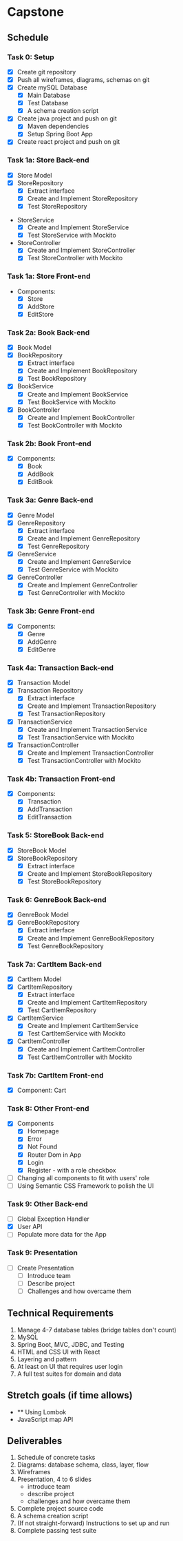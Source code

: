 # Capstone

## Schedule
### Task 0: Setup
- [x] Create git repository
- [x] Push all wireframes, diagrams, schemas on git
- [x] Create mySQL Database
  - [x] Main Database
  - [x] Test Database
  - [x] A schema creation script
- [x] Create java project and push on git
  - [x] Maven dependencies
  - [x] Setup Spring Boot App
- [x] Create react project and push on git

### Task 1a: Store Back-end
- [x] Store Model
- [x] StoreRepository
   - [x] Extract interface
   - [x] Create and Implement StoreRepository
   - [x] Test StoreRepository
- StoreService
   - [x] Create and Implement StoreService
   - [x] Test StoreService with Mockito
- StoreController
   - [x] Create and Implement StoreController
   - [x] Test StoreController with Mockito

### Task 1a: Store Front-end
- Components:
   - [x] Store
   - [x] AddStore
   - [x] EditStore

### Task 2a: Book Back-end
- [x] Book Model
- [x] BookRepository
   - [x] Extract interface
   - [x] Create and Implement BookRepository
   - [x] Test BookRepository
- [x] BookService
   - [x] Create and Implement BookService
   - [x] Test BookService with Mockito
- [x] BookController
   - [x] Create and Implement BookController
   - [x] Test BookController with Mockito

### Task 2b: Book Front-end
- [x] Components:
   - [x] Book
   - [x] AddBook
   - [x] EditBook

### Task 3a: Genre Back-end
- [x] Genre Model
- [x] GenreRepository
   - [x] Extract interface
   - [x] Create and Implement GenreRepository
   - [x] Test GenreRepository
- [x] GenreService
   - [x] Create and Implement GenreService
   - [x] Test GenreService with Mockito
- [x] GenreController
   - [x] Create and Implement GenreController
   - [x] Test GenreController with Mockito

### Task 3b: Genre Front-end
- [x] Components:
   - [x] Genre
   - [x] AddGenre
   - [x] EditGenre

### Task 4a: Transaction Back-end
- [x] Transaction  Model
- [x] Transaction Repository
   - [x] Extract interface
   - [x] Create and Implement TransactionRepository
   - [x] Test TransactionRepository
- [x] TransactionService
   - [x] Create and Implement TransactionService
   - [x] Test TransactionService with Mockito
- [x] TransactionController
   - [x] Create and Implement TransactionController
   - [x] Test TransactionController with Mockito

### Task 4b: Transaction Front-end
- [x] Components:
   - [x] Transaction
   - [x] AddTransaction
   - [x] EditTransaction

### Task 5: StoreBook Back-end
- [x] StoreBook Model
- [x] StoreBookRepository
   - [x] Extract interface
   - [x] Create and Implement StoreBookRepository
   - [x] Test StoreBookRepository

### Task 6: GenreBook Back-end
- [x] GenreBook Model
- [x] GenreBookRepository
   - [x] Extract interface
   - [x] Create and Implement GenreBookRepository
   - [x] Test GenreBookRepository

### Task 7a: CartItem Back-end
- [x] CartItem Model
- [x] CartItemRepository
   - [x] Extract interface
   - [x] Create and Implement CartItemRepository
   - [x] Test CartItemRepository
- [x] CartItemService
   - [x] Create and Implement CartItemService
   - [x] Test CartItemService with Mockito
- [x] CartItemController
   - [x] Create and Implement CartItemController
   - [x] Test CartItemController with Mockito

### Task 7b: CartItem Front-end
- [x] Component: Cart

### Task 8: Other Front-end
- [x] Components
   - [x] Homepage
   - [x] Error
   - [x] Not Found
   - [x] Router Dom in App
   - [x] Login
   - [x] Register - with a role checkbox
- [ ] Changing all components to fit with users' role
- [ ] Using Semantic CSS Framework to polish the UI

### Task 9: Other Back-end
- [ ] Global Exception Handler
- [x] User API
- [ ] Populate more data for the App

### Task 9: Presentation
- [ ] Create Presentation
   - [ ] Introduce team
   - [ ] Describe project
   - [ ] Challenges and how overcame them

## Technical Requirements
1. Manage 4-7 database tables (bridge tables don't count)
2. MySQL
3. Spring Boot, MVC, JDBC, and Testing
4. HTML and CSS UI with React
5. Layering and pattern
6. At least on UI that requires user login
7. A full test suites for domain and data


## Stretch goals (if time allows)
- ** Using Lombok
- JavaScript map API


## Deliverables
1. Schedule of concrete tasks
2. Diagrams:  database schema, class, layer, flow
3. Wireframes
4. Presentation, 4 to 6 slides
    - introduce team
    - describe project
    - challenges and how overcame them
5. Complete project source code
6. A schema creation script
7. (If not straight-forward) Instructions to set up and run
8. Complete passing test suite
